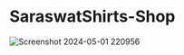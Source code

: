 ﻿# SaraswatShirts-Shop
![Screenshot 2024-05-01 220956](https://github.com/saraswatAnkit/SaraswatShirts-Shop/assets/152775694/204027d9-da7d-4766-bf87-628ff7520bfb)
